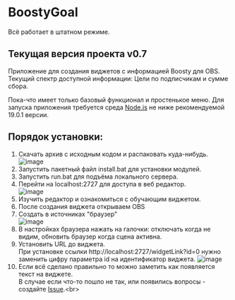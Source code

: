 

# BoostyGoal
Всё работает в штатном режиме.
## Текущая версия проекта v0.7
Приложение для создания виджетов с информацией Boosty для OBS.
Текущий спектр доступной информации: Цели по подписчикам и сумме сбора.

Пока-что имеет только базовый функционал и простенькое меню.
Для запуска приложения требуется среда [Node.js](https://nodejs.org/en/download/prebuilt-installer) не ниже рекомендуемой 19.0.1 версии.


## Порядок установки:

1. Скачать архив с исходным кодом и распаковать куда-нибудь.
![image](https://github.com/zevordex/BoostyStreamWidget/assets/60899690/f9282ab4-5e82-4816-93ac-b95da1dfaed9)
2. Запустить пакетный файл install.bat для установки модулей.
3. Запустить run.bat для подъёма локального сервера.
4. Перейти на localhost:2727 для доступа в веб редактор.<br>
![image](https://github.com/zevordex/BoostyStreamWidget/assets/60899690/854e00f2-da5e-4e7c-b12f-a22082fd0810)
6. Изучить редактор и ознакомиться с обучающим виджетом.
7. После создания виджета открываем OBS
8. Создать в источниках "браузер"<br>
![image](https://github.com/zevordex/BoostyStreamWidget/assets/60899690/c11b4767-85f7-478c-89a1-6429cb4ba815)
9. В настройках браузера нажать на галочки: отключать когда не видим, обновить браузер когда сцена активна.
10. Установить URL до виджета.<br>
При установке ссылки http://localhost:2727/widgetLink?id=0 нужно заменить цифру параметра id на идентификатор виджета.
![image](https://github.com/zevordex/BoostyStreamWidget/assets/60899690/cbe28aad-4e4c-4db6-a440-71dc82f4f786)
11. Если всё сделано правильно то можно заметить как появляется текст на виджете.<br>
В случае если что-то пошло не так, или появились вопросы - создайте [Issue]([https://nodejs.org/ru](https://github.com/zevordex/BoostyStreamWidget/issues)).<br>
